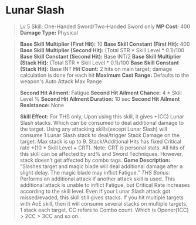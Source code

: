 # __Lunar Slash__ # 
>Lv 5 Skill; One-Handed Sword/Two-Handed Sword only
>**MP Cost:** 400
>**Damage Type:** Physical

> **Base Skill Multiplier (First Hit):** 10
> **Base Skill Constant (First Hit):** 400
> **Base Skill Multiplier (Second Hit):** (Total STR * Skill Level * 0.1)/100
> **Base Skill Constant (Second Hit):** Base INT/2
> **Base Skill Multiplier (Stack Hit):** (Total STR * Skill Level * 0.1)/100
> **Base Skill Constant (Stack Hit):** Base INT
> **Hit Count:** 2 hits on main target; damage calculation is done for each hit
> **Maximum Cast Range:** Defaults to the weapon's Auto Attack Max Range
> 
> **Second Hit Ailment:** Fatigue
> **Second Hit Ailment Chance:** 4 * Skill Level %
> **Second Hit Ailment Duration:** 10 sec
> **Second Hit Ailment Resistance:** None
> 
> **Skill Effect:**
> For THS only, Upon using this skill, it gives +(CC) Lunar Slash stacks. Which can be consumed to deal additional damage to the target. Using any attacking skills(except Lunar Slash) will consume 1 Lunar Slash stack to deal/trigger Stack Damage on the target. Max stack is up to 9.
> Stack/Additional Hits has fixed Critical rate +(10 * Skill Level + CRT). Note: CRT is personal stats.
> All hits of this skill can be affected by srd% and Sword Techniques. However, stack doesn’t get affected by combo tags.
> **Game Description:** “Slashes target and magic blade will deal additional damage after a slight delay. The magic blade may inflict Fatigue.”
> *THS Bonus:* Performs an additional attack if another attack skill is used. This additional attack is unable to inflict Fatigue, but Critical Rate increases according to the skill level.
> Even if your Lunar Slash attack got missed/evaded, this skill still gives stacks.
> If you hit multiple targets with AoE skill, then it will consume several stacks on multiple targets, 1 stack each target.
> CC refers to Combo count. Which is Opener(1CC) > 2CC > 3CC and so on..
